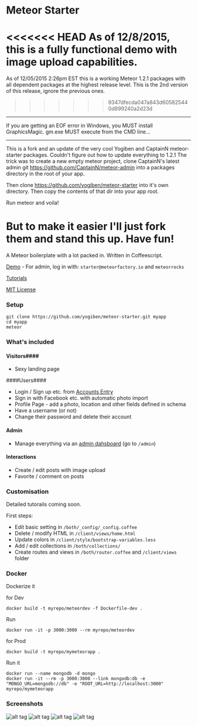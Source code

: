 Meteor Starter
==============================================================================
<<<<<<< HEAD
As of 12/8/2015, this is a fully functional demo with image upload capabilities. 
=======
As of 12/05/2015 2:26pm EST this is a working Meteor 1.2.1 packages with all dependent packages at the highest release level. This is the 2nd version of this release, ignore the previous ones.
>>>>>>> 9347dfecda047a843d605825440d899240a2d23d
------------------------------------------------------------------------------

If you are getting an EOF error in Windows, you MUST install GraphicsMagic. gm.exe MUST execute from the CMD line...

------------------------------------------------------------------------------
This is a fork and an update of the very cool Yogiben and CaptainN meteor-starter packages. 
Couldn't figure out how to update everything to 1.2.1
The trick was to create a new empty meteor project, clone CaptainN's latest admin git https://github.com/CaptainN/meteor-admin into a packages directory in the root of your app.

Then clone https://github.com/yogiben/meteor-starter into it's own directory.
Then copy the contents of that dir into your app root.

Run meteor and voila!

But to make it easier I'll just fork them and stand this up. Have fun!
==============================================================================

A Meteor boilerplate with a lot packed in. Written in Coffeescript.

[Demo](http://starter.meteor.com) - For admin, log in with: `starter@meteorfactory.io` and `meteorrocks`

[Tutorials](http://learn.meteorfactory.io/meteor-starter/)

[MIT License](http://choosealicense.com/licenses/mit/)

### Setup ####

```
git clone https://github.com/yogiben/meteor-starter.git myapp
cd myapp
meteor
```

### What's included ###
#### Visitors####
* Sexy landing page

####Users####
* Login / Sign up etc. from [Accounts Entry](https://github.com/Differential/accounts-entry)
* Sign in with Facebook etc. with automatic photo import
* Profile Page - add a photo, location and other fields defined in schema
* Have a username (or not)
* Change their password and delete their account

#### Admin ####
* Manage everything via an [admin dahsboard](https://github.com/yogiben/meteor-admin/) (go to `/admin`)

#### Interactions ####
* Create / edit posts with image upload
* Favorite / comment on posts

### Customisation ###
Detailed tutorails coming soon.

First steps:
* Edit basic setting in `/both/_config/_config.coffee`
* Delete / modify HTML in `/client/views/home.html`
* Update colors in `/client/style/bootstrap-variables.less`
* Add / edit collections in `/both/collections/`
* Create routes and views in `/both/router.coffee` and `/client/views` folder

### Docker ###
Dockerize it

for Dev

```
docker build -t myrepo/meteordev -f Dockerfile-dev .
```

Run

```
docker run -it -p 3000:3000 --rm myrepo/meteordev
```


for Prod

```
docker build -t myrepo/mymeteorapp .
```

Run it
```
docker run --name mongodb -d mongo
docker run -it --rm -p 3000:3000 --link mongodb:db -e "MONGO_URL=mongodb://db" -e "ROOT_URL=http://localhost:3000" myrepo/mymeteorapp
```

### Screenshots ###
![alt tag](https://raw.githubusercontent.com/yogiben/meteor-starter/master/readme/meteor-starter-5.png)
![alt tag](https://raw.githubusercontent.com/yogiben/meteor-starter/master/readme/login.png)
![alt tag](https://raw.githubusercontent.com/yogiben/meteor-starter/master/readme/profile.png)
![alt tag](https://raw.githubusercontent.com/yogiben/meteor-starter/master/readme/like_comment.png)
